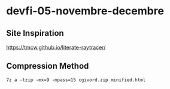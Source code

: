 # devfi-05-novembre-decembre

## Site Inspiration

https://tmcw.github.io/literate-raytracer/

## Compression Method

```
7z a -tzip -mx=9 -mpass=15 cgivord.zip minified.html
```
